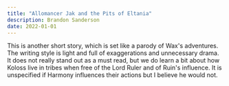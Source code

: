 ```yaml
---
title: "Allomancer Jak and the Pits of Eltania"
description: Brandon Sanderson
date: 2022-01-01
---
```


This is another short story, which is set like a parody of Wax's adventures. The writing style is light and full of exaggerations and unnecessary drama. It does not really stand out as a must read, but we do learn a bit about how Koloss live in tribes when free of the Lord Ruler and of Ruin's influence. It is unspecified if Harmony influences their actions but I believe he would not.
